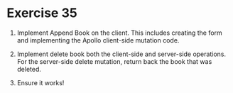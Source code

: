 # Exercise 35

1. Implement Append Book on the client. This includes creating the form and implementing the Apollo client-side mutation code.

2. Implement delete book both the client-side and server-side operations. For the server-side delete mutation, return back the book that was deleted.

3. Ensure it works!